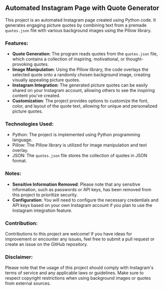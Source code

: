 ## Automated Instagram Page with Quote Generator

This project is an automated Instagram page created using Python code. It generates engaging picture quotes by combining text from a premade `quotes.json` file with various background images using the Pillow library.

### Features:

- **Quote Generation**: The program reads quotes from the `quotes.json` file, which contains a collection of inspiring, motivational, or thought-provoking quotes.
- **Image Manipulation**: Using the Pillow library, the code overlays the selected quote onto a randomly chosen background image, creating visually appealing picture quotes.
- **Instagram Integration**: The generated picture quotes can be easily shared on your Instagram account, allowing others to see the inspiring content you've created.
- **Customization**: The project provides options to customize the font, color, and layout of the quote text, allowing for unique and personalized picture quotes.

### Technologies Used:

- Python: The project is implemented using Python programming language.
- Pillow: The Pillow library is utilized for image manipulation and text overlay.
- JSON: The `quotes.json` file stores the collection of quotes in JSON format.

### Notes:

- **Sensitive Information Removed**: Please note that any sensitive information, such as passwords or API keys, has been removed from this project to prioritize security.
- **Configuration**: You will need to configure the necessary credentials and API keys based on your own Instagram account if you plan to use the Instagram integration feature.

### Contribution:

Contributions to this project are welcome! If you have ideas for improvement or encounter any issues, feel free to submit a pull request or create an issue on the GitHub repository.

### Disclaimer:

Please note that the usage of this project should comply with Instagram's terms of service and any applicable laws or guidelines. Make sure to respect copyright restrictions when using background images or quotes from external sources.
